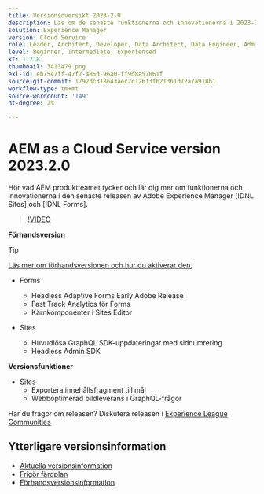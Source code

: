 ```yaml
---
title: Versionsöversikt 2023-2-0
description: Läs om de senaste funktionerna och innovationerna i 2023-2-0-utgåvan av Adobe Experience Manager [!DNL Forms] och [!DNL Sites].
solution: Experience Manager
version: Cloud Service
role: Leader, Architect, Developer, Data Architect, Data Engineer, Admin, User
level: Beginner, Intermediate, Experienced
kt: 11218
thumbnail: 3413479.png
exl-id: eb7547ff-47f7-485d-96a0-ff9d8a57861f
source-git-commit: 1792dc318643aec2c12613f621361d72a7a918b1
workflow-type: tm+mt
source-wordcount: '149'
ht-degree: 2%

---
```


# AEM as a Cloud Service version 2023.2.0

Hör vad AEM produktteamet tycker och lär dig mer om funktionerna och innovationerna i den senaste releasen av Adobe Experience Manager [!DNL Sites] och [!DNL Forms].

>[!VIDEO](https://video.tv.adobe.com/v/3416885/?quality=12&learn=on)

**Förhandsversion**

>[!TIP]
>
>[Läs mer om förhandsversionen och hur du aktiverar den.](https://experienceleague.adobe.com/docs/experience-manager-cloud-service/content/release-notes/prerelease.html)

* Forms
   * Headless Adaptive Forms Early Adobe Release
   * Fast Track Analytics för Forms
   * Kärnkomponenter i Sites Editor

* Sites
   * Huvudlösa GraphQL SDK-uppdateringar med sidnumrering
   * Headless Admin SDK

**Versionsfunktioner**

* Sites
   * Exportera innehållsfragment till mål
   * Webboptimerad bildleverans i GraphQL-frågor

Har du frågor om releasen?  Diskutera releasen i [Experience League Communities](https://adobe.ly/3KCfab0)

## Ytterligare versionsinformation

* [Aktuella versionsinformation](https://experienceleague.adobe.com/docs/experience-manager-cloud-service/content/release-notes/home.html)
* [Frigör färdplan](https://experienceleague.adobe.com/docs/experience-manager-release-information/aem-release-updates/update-releases-roadmap.html)
* [Förhandsversionsinformation](https://experienceleague.adobe.com/docs/experience-manager-cloud-service/content/release-notes/prerelease.html)
